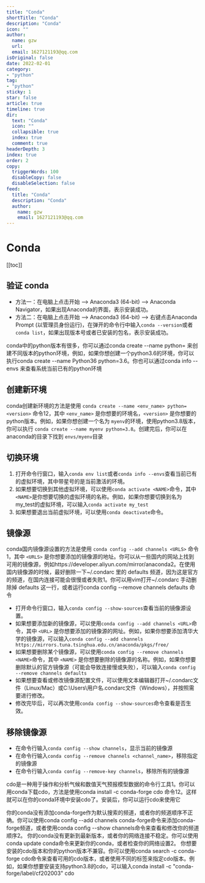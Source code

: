 ```yaml
---
title: "Conda"
shortTitle: "Conda"
description: "Conda"
icon: ""
author: 
  name: gzw
  url: 
  email: 1627121193@qq.com
isOriginal: false
date: 2022-02-01
category: 
- "python"
tag:
- "python"
sticky: 1
star: false
article: true
timeline: true
dir:
  text: "Conda"
  icon: ""
  collapsible: true
  index: true
  comment: true
headerDepth: 3
index: true
order: 2
copy:
  triggerWords: 100
  disableCopy: false
  disableSelection: false
feed:
  title: "Conda"
  description: "Conda"
  author:
    name: gzw
    email: 1627121193@qq.com
---
```






# Conda

[[toc]]


## 验证 conda

- 方法一：在电脑上点击开始 --> Anaconda3 (64-bit) --> Anaconda Navigator，如果出现Anaconda的界面，表示安装成功。
- 方法二：在电脑上点击开始 --> Anaconda3 (64-bit) --> 右键点击Anaconda Prompt (以管理员身份运行)，在弹开的命令行中输入`conda --version`或者`conda list`，如果出现版本号或者已安装的包名，表示安装成功。





conda中的python版本有很多，你可以通过conda create --name  python= 来创建不同版本的python环境，例如，如果你想创建一个python3.6的环境，你可以执行conda create --name Python36 python=3.6。你也可以通过conda info --envs 来查看系统当前已有的python环境



## 创建新环境

conda创建新环境的方法是使用 `conda create --name <env_name> python=<version>` 命令12，其中 `<env_name>` 是你想要的环境名，`<version>` 是你想要的python版本。例如，如果你想创建一个名为 `myenv`的环境，使用python3.8版本，你可以执行 `conda create --name myenv python=3.8`。创建完后，你可以在anaconda的目录下找到 `envs/myenv`目录





## 切换环境

1. 打开命令行窗口，输入`conda env list`或者`conda info --envs`查看当前已有的虚拟环境，其中带星号的是当前激活的环境。
2. 如果想要切换到其他虚拟环境，可以使用`conda activate <NAME>`命令，其中`<NAME>`是你想要切换的虚拟环境的名称。例如，如果你想要切换到名为my_test的虚拟环境，可以输入`conda activate my_test`
3. 如果想要退出当前虚拟环境，可以使用`conda deactivate`命令。





## 镜像源

conda国内镜像源设置的方法是使用 `conda config --add channels <URLS>` 命令1，其中 `<URLS>` 是你想要添加的镜像源的地址。你可以从一些国内的网站上找到可用的镜像源，例如https://developer.aliyun.com/mirror/anaconda2。在使用国内镜像源的时候，最好删除一下~/.condarc 里的 defaults 频道，因为这是官方的频道，在国内连接可能会很慢或者失败1。你可以用vim打开~/.condarc 手动删除掉 defaults 这一行，或者运行conda config --remove channels defaults 命令

- 打开命令行窗口，输入`conda config --show-sources`查看当前的镜像源设置。
- 如果想要添加新的镜像源，可以使用`conda config --add channels <URL>`命令，其中 `<URL>` 是你想要添加的镜像源的网址。例如，如果你想要添加清华大学的镜像源，可以输入`conda config --add channels https://mirrors.tuna.tsinghua.edu.cn/anaconda/pkgs/free/`
- 如果想要删除某个镜像源，可以使用`conda config --remove channels <NAME>`命令，其中 `<NAME>` 是你想要删除的镜像源的名称。例如，如果你想要删除默认的官方镜像源（可能会导致连接慢或失败），可以输入`conda config --remove channels defaults`
- 如果想要查看或修改镜像源配置文件，可以使用文本编辑器打开~/.condarc文件（Linux/Mac）或C:\Users\用户名.condarc文件（Windows），并按照需要进行修改。
- 修改完毕后，可以再次使用`conda config --show-sources`命令查看是否生效。



## 移除镜像源

- 在命令行输入`conda config --show channels`，显示当前的镜像源
- 在命令行输入`conda config --remove channels <channel_name>`，移除指定的镜像源
- 在命令行输入`conda config --remove-key channels`，移除所有的镜像源









cdo是一种用于操作和分析气候和数值天气预报模型数据的命令行工具1。你可以用conda下载cdo，方法是使用conda install -c conda-forge cdo 命令12。这样就可以在你的conda环境中安装cdo了。安装后，你可以运行cdo来使用它



你的conda没有添加conda-forge作为默认搜索的频道，或者你的频道顺序不正确。你可以使用conda config --add channels conda-forge命令来添加conda-forge频道，或者使用conda config --show channels命令来查看和修改你的频道顺序2。 你的conda没有更新到最新版本，或者你的网络连接不稳定。你可以使用conda update conda命令来更新你的conda，或者检查你的网络设置2。 你想要安装的cdo版本和你的python版本不兼容。你可以使用conda search -c conda-forge cdo命令来查看可用的cdo版本，或者使用不同的标签来指定cdo版本。例如，如果你想要安装支持python3.8的cdo，可以输入conda install -c "conda-forge/label/cf202003" cdo